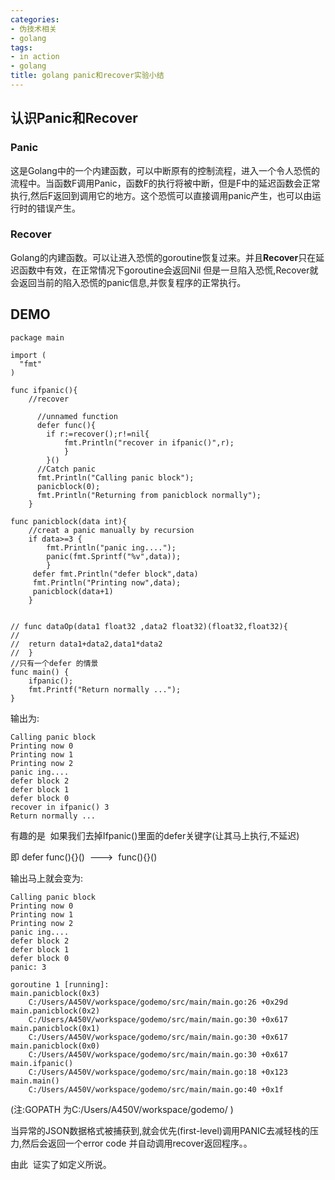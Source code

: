 ```yaml
---
categories:
- 伪技术相关
- golang
tags:
- in action
- golang
title: golang panic和recover实验小结
---
```

## 认识Panic和Recover





### Panic



这是Golang中的一个内建函数，可以中断原有的控制流程，进入一个令人恐慌的流程中。当函数F调用Panic，函数F的执行将被中断，但是F中的延迟函数会正常执行,然后F返回到调用它的地方。这个恐慌可以直接调用panic产生，也可以由运行时的错误产生。





### Recover



Golang的内建函数。可以让进入恐慌的goroutine恢复过来。并且**Recover**只在延迟函数中有效，在正常情况下goroutine会返回Nil 但是一旦陷入恐慌,Recover就会返回当前的陷入恐慌的panic信息,并恢复程序的正常执行。





## DEMO





    package main

    import (
      "fmt"
    )

    func ifpanic(){
        //recover

          //unnamed function
          defer func(){
            if r:=recover();r!=nil{
                fmt.Println("recover in ifpanic()",r);
                }
            }()
          //Catch panic
          fmt.Println("Calling panic block");
          panicblock(0);
          fmt.Println("Returning from panicblock normally");
        }

    func panicblock(data int){
        //creat a panic manually by recursion
        if data>=3 {
            fmt.Println("panic ing....");
            panic(fmt.Sprintf("%v",data));
            }
         defer fmt.Println("defer block",data)
         fmt.Println("Printing now",data);
         panicblock(data+1)
        }


    // func dataOp(data1 float32 ,data2 float32)(float32,float32){
    //  
    //  return data1+data2,data1*data2
    //  }
    //只有一个defer 的情景
    func main() {
        ifpanic();
        fmt.Printf("Return normally ...");  
    }




输出为:



    Calling panic block
    Printing now 0
    Printing now 1
    Printing now 2
    panic ing....
    defer block 2
    defer block 1
    defer block 0
    recover in ifpanic() 3
    Return normally ...



有趣的是  如果我们去掉Ifpanic()里面的defer关键字(让其马上执行,不延迟)

即 defer func(){}()  --->  func(){}()

输出马上就会变为:



    Calling panic block
    Printing now 0
    Printing now 1
    Printing now 2
    panic ing....
    defer block 2
    defer block 1
    defer block 0
    panic: 3

    goroutine 1 [running]:
    main.panicblock(0x3)
        C:/Users/A450V/workspace/godemo/src/main/main.go:26 +0x29d
    main.panicblock(0x2)
        C:/Users/A450V/workspace/godemo/src/main/main.go:30 +0x617
    main.panicblock(0x1)
        C:/Users/A450V/workspace/godemo/src/main/main.go:30 +0x617
    main.panicblock(0x0)
        C:/Users/A450V/workspace/godemo/src/main/main.go:30 +0x617
    main.ifpanic()
        C:/Users/A450V/workspace/godemo/src/main/main.go:18 +0x123
    main.main()
        C:/Users/A450V/workspace/godemo/src/main/main.go:40 +0x1f




(注:GOPATH 为C:/Users/A450V/workspace/godemo/ )

当异常的JSON数据格式被捕获到,就会优先(first-level)调用PANIC去减轻栈的压力,然后会返回一个error code 并自动调用recover返回程序。。

由此  证实了如定义所说。
